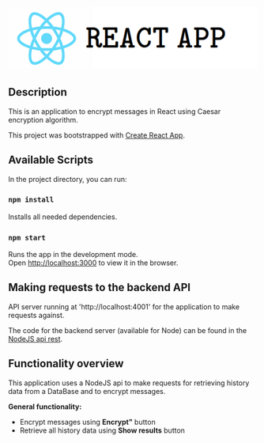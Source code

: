# ![React app](./react-logo.png)

## Description

This is an  application to encrypt messages in React using Caesar encryption algorithm.

This project was bootstrapped with [Create React App](https://github.com/facebook/create-react-app).

## Available Scripts 

In the project directory, you can run:

### `npm install`

Installs all needed dependencies.

### `npm start`

Runs the app in the development mode.<br />
Open [http://localhost:3000](http://localhost:3000) to view it in the browser.

## Making requests to the backend API

API server running at 'http://localhost:4001' for the application to make requests against. 

The code for the backend server (available for Node) can be found in the [NodeJS api rest](https://github.com/guillempuigcomerma/Exercise.github.io/tree/master/goldenspear-backend).


## Functionality overview

This application uses a NodeJS api to make requests for retrieving history data from a DataBase and to encrypt messages.

**General functionality:**

- Encrypt messages using **Encrypt"** button
- Retrieve all history data using **Show results** button
